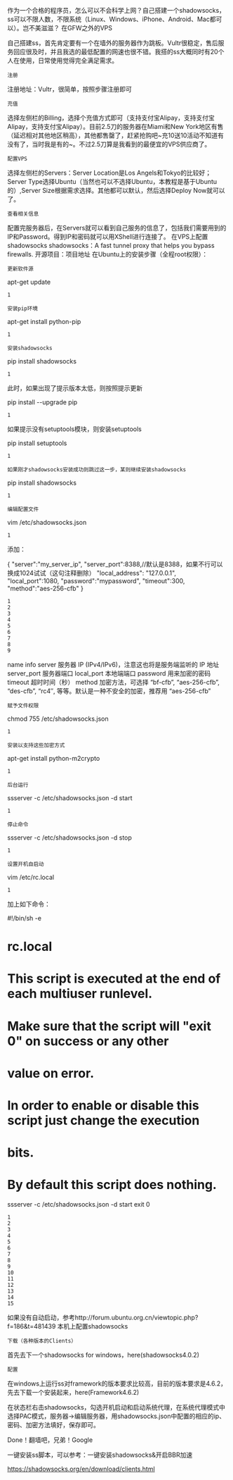 


作为一个合格的程序员，怎么可以不会科学上网？自己搭建一个shadowsocks，ss可以不限人数，不限系统（Linux、Windows、iPhone、Android、Mac都可以）。岂不美滋滋？
在GFW之外的VPS

自己搭建ss，首先肯定要有一个在墙外的服务器作为跳板。Vultr很稳定，售后服务回应很及时，并且我选的最低配置的网速也很不错。我搭的ss大概同时有20个人在使用，日常使用觉得完全满足需求。

    注册

注册地址：Vultr，很简单，按照步骤注册即可

    充值

选择左侧栏的Billing，选择个充值方式即可（支持支付宝Alipay，支持支付宝Alipay，支持支付宝Alipay）。目前2.5刀的服务器在Miami和New York地区有售（延迟相对其他地区稍高），其他都售罄了，赶紧抢购吧~充10送10活动不知道有没有了，当时我是有的~。不过2.5刀算是我看到的最便宜的VPS供应商了。

    配置VPS

选择左侧栏的Servers：Server Location是Los Angels和Tokyo的比较好；Server Type选择Ubuntu（当然也可以不选择Ubuntu，本教程是基于Ubuntu的）,Server Size根据需求选择。其他都可以默认，然后选择Deploy Now就可以了。

    查看相关信息

配置完服务器后，在Servers就可以看到自己服务的信息了，包括我们需要用到的IP和Password。得到IP和密码就可以用XShell进行连接了。
在VPS上配置shadowsocks
shadowsocks：A fast tunnel proxy that helps you bypass firewalls.
开源项目：项目地址
在Ubuntu上的安装步骤（全程root权限）：

    更新软件源

apt-get update

    1

    安装pip环境

apt-get install python-pip

    1

    安装shadowsocks

pip install shadowsocks

    1

此时，如果出现了提示版本太低，则按照提示更新

pip install --upgrade pip

    1

如果提示没有setuptools模块，则安装setuptools

pip install setuptools

    1

    如果刚才shadowsocks安装成功则跳过这一步，某则继续安装shadowsocks

pip install shadowsocks

    1

    编辑配置文件

 vim /etc/shadowsocks.json

    1

添加：

{
    "server":"my_server_ip",
    "server_port":8388,//默认是8388，如果不行可以换成1024试试（这句注释删除）
    "local_address": "127.0.0.1",
    "local_port":1080,
    "password":"mypassword",
    "timeout":300,
    "method":"aes-256-cfb"
}

    1
    2
    3
    4
    5
    6
    7
    8
    9

name 	info
server 	服务器 IP (IPv4/IPv6)，注意这也将是服务端监听的 IP 地址
server_port 	服务器端口
local_port 	本地端端口
password 	用来加密的密码
timeout 	超时时间（秒）
method 	加密方法，可选择 “bf-cfb”, “aes-256-cfb”, “des-cfb”, “rc4″, 等等。默认是一种不安全的加密，推荐用 “aes-256-cfb”

    赋予文件权限

chmod 755 /etc/shadowsocks.json

    1

    安装以支持这些加密方式

apt-get install python-m2crypto

    1

    后台运行

ssserver -c /etc/shadowsocks.json -d start

    1

    停止命令

ssserver -c /etc/shadowsocks.json -d stop

    1

    设置开机自启动

vim /etc/rc.local

    1

加上如下命令：

#!/bin/sh -e
#
# rc.local
#
# This script is executed at the end of each multiuser runlevel.
# Make sure that the script will "exit 0" on success or any other
# value on error.
#
# In order to enable or disable this script just change the execution
# bits.
#
# By default this script does nothing.
ssserver -c /etc/shadowsocks.json -d start
exit 0

    1
    2
    3
    4
    5
    6
    7
    8
    9
    10
    11
    12
    13
    14
    15

如果没有自动启动，参考http://forum.ubuntu.org.cn/viewtopic.php?f=186&t=481439
本机上配置shadowsocks

    下载（各种版本的Clients）

首先去下一个shadowsocks for windows，here(shadowsocks4.0.2)

    配置

在windows上运行ss对framework的版本要求比较高，目前的版本要求是4.6.2，先去下载一个安装起来，here(Framework4.6.2)

在状态栏右击shadowsocks，勾选开机启动和启动系统代理，在系统代理模式中选择PAC模式，服务器->编辑服务器，用shadowsocks.json中配置的相应的ip、密码、加密方法填好，保存即可。

Done！翻墙吧，兄弟！Google

一键安装ss脚本，可以参考：一键安装shadowsocks&开启BBR加速


https://shadowsocks.org/en/download/clients.html
